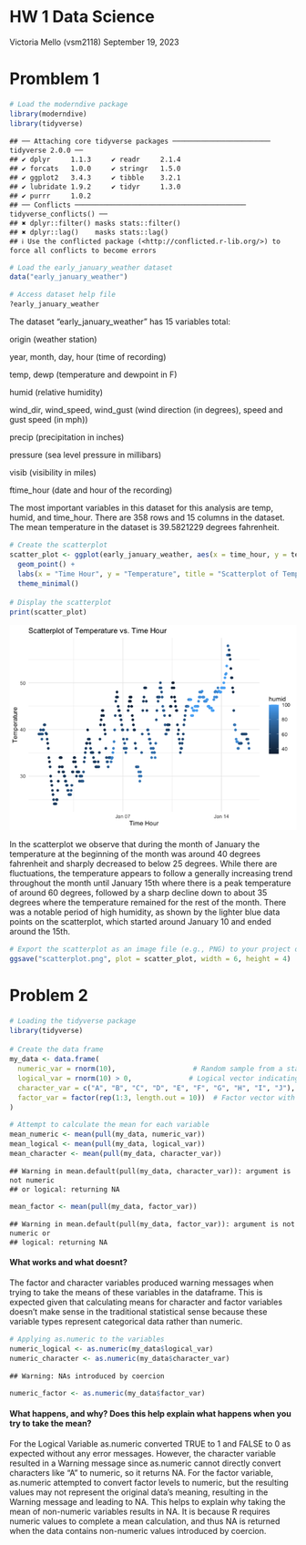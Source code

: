 HW 1 Data Science
================
Victoria Mello (vsm2118)
September 19, 2023

# Promblem 1

``` r
# Load the moderndive package
library(moderndive)
library(tidyverse)
```

    ## ── Attaching core tidyverse packages ──────────────────────── tidyverse 2.0.0 ──
    ## ✔ dplyr     1.1.3     ✔ readr     2.1.4
    ## ✔ forcats   1.0.0     ✔ stringr   1.5.0
    ## ✔ ggplot2   3.4.3     ✔ tibble    3.2.1
    ## ✔ lubridate 1.9.2     ✔ tidyr     1.3.0
    ## ✔ purrr     1.0.2     
    ## ── Conflicts ────────────────────────────────────────── tidyverse_conflicts() ──
    ## ✖ dplyr::filter() masks stats::filter()
    ## ✖ dplyr::lag()    masks stats::lag()
    ## ℹ Use the conflicted package (<http://conflicted.r-lib.org/>) to force all conflicts to become errors

``` r
# Load the early_january_weather dataset
data("early_january_weather")
```

``` r
# Access dataset help file
?early_january_weather
```

The dataset “early_january_weather” has 15 variables total:

origin (weather station)

year, month, day, hour (time of recording)

temp, dewp (temperature and dewpoint in F)

humid (relative humidity)

wind_dir, wind_speed, wind_gust (wind direction (in degrees), speed and
gust speed (in mph))

precip (precipitation in inches)

pressure (sea level pressure in millibars)

visib (visibility in miles)

ftime_hour (date and hour of the recording)

The most important variables in this dataset for this analysis are temp,
humid, and time_hour. There are 358 rows and 15 columns in the dataset.
The mean temperature in the dataset is 39.5821229 degrees fahrenheit.

``` r
# Create the scatterplot
scatter_plot <- ggplot(early_january_weather, aes(x = time_hour, y = temp, color = humid)) +
  geom_point() +
  labs(x = "Time Hour", y = "Temperature", title = "Scatterplot of Temperature vs. Time Hour") +
  theme_minimal()

# Display the scatterplot
print(scatter_plot)
```

![](p8105_hw1_vsm2118_files/figure-gfm/unnamed-chunk-3-1.png)<!-- -->

In the scatterplot we observe that during the month of January the
temperature at the beginning of the month was around 40 degrees
fahrenheit and sharply decreased to below 25 degrees. While there are
fluctuations, the temperature appears to follow a generally increasing
trend throughout the month until January 15th where there is a peak
temperature of around 60 degrees, followed by a sharp decline down to
about 35 degrees where the temperature remained for the rest of the
month. There was a notable period of high humidity, as shown by the
lighter blue data points on the scatterplot, which started around
January 10 and ended around the 15th.

``` r
# Export the scatterplot as an image file (e.g., PNG) to your project directory
ggsave("scatterplot.png", plot = scatter_plot, width = 6, height = 4)
```

# Problem 2

``` r
# Loading the tidyverse package
library(tidyverse)

# Create the data frame
my_data <- data.frame(
  numeric_var = rnorm(10),                   # Random sample from a standard Normal distribution
  logical_var = rnorm(10) > 0,              # Logical vector indicating whether elements are > 0
  character_var = c("A", "B", "C", "D", "E", "F", "G", "H", "I", "J"),  # Character vector
  factor_var = factor(rep(1:3, length.out = 10))  # Factor vector with 3 different levels
)
```

``` r
# Attempt to calculate the mean for each variable
mean_numeric <- mean(pull(my_data, numeric_var))
mean_logical <- mean(pull(my_data, logical_var))
mean_character <- mean(pull(my_data, character_var))
```

    ## Warning in mean.default(pull(my_data, character_var)): argument is not numeric
    ## or logical: returning NA

``` r
mean_factor <- mean(pull(my_data, factor_var))
```

    ## Warning in mean.default(pull(my_data, factor_var)): argument is not numeric or
    ## logical: returning NA

#### What works and what doesnt?

The factor and character variables produced warning messages when trying
to take the means of these variables in the dataframe. This is expected
given that calculating means for character and factor variables doesn’t
make sense in the traditional statistical sense because these variable
types represent categorical data rather than numeric.

``` r
# Applying as.numeric to the variables
numeric_logical <- as.numeric(my_data$logical_var)
numeric_character <- as.numeric(my_data$character_var)
```

    ## Warning: NAs introduced by coercion

``` r
numeric_factor <- as.numeric(my_data$factor_var)
```

#### What happens, and why? Does this help explain what happens when you try to take the mean?

For the Logical Variable as.numeric converted TRUE to 1 and FALSE to 0
as expected without any error messages. However, the character variable
resulted in a Warning message since as.numeric cannot directly convert
characters like “A” to numeric, so it returns NA. For the factor
variable, as.numeric attempted to convert factor levels to numeric, but
the resulting values may not represent the original data’s meaning,
resulting in the Warning message and leading to NA. This helps to
explain why taking the mean of non-numeric variables results in NA. It
is because R requires numeric values to complete a mean calculation, and
thus NA is returned when the data contains non-numeric values introduced
by coercion.
